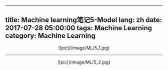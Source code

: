 
---
title: Machine learning笔记5-Model
lang: zh
date: 2017-07-28 05:00:00
tags: Machine Learning
category: Machine Learning
---
<center>![pic](/image/ML/5_1.jpg)</center>  

--------------------------------

<center>![pic](/image/ML/5_2.jpg)</center>  


